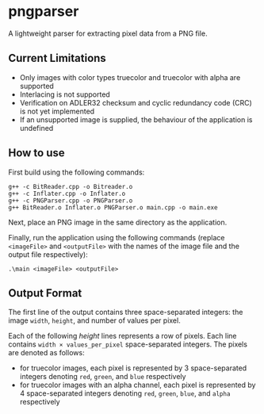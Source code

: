 # pngparser

A lightweight parser for extracting pixel data from a PNG file.

## Current Limitations
- Only images with color types truecolor and truecolor with alpha are supported
- Interlacing is not supported
- Verification on ADLER32 checksum and cyclic redundancy code (CRC) is not yet implemented
- If an unsupported image is supplied, the behaviour of the application is undefined


## How to use
First build using the following commands:
```
g++ -c BitReader.cpp -o Bitreader.o
g++ -c Inflater.cpp -o Inflater.o
g++ -c PNGParser.cpp -o PNGParser.o
g++ BitReader.o Inflater.o PNGParser.o main.cpp -o main.exe
```

Next, place an PNG image in the same directory as the application.

Finally, run the application using the following commands (replace `<imageFile>` and `<outputFile>` with the names of the image file and the output file respectively):
```
.\main <imageFile> <outputFile>
```

## Output Format
The first line of the output contains three space-separated integers: the image `width`, `height`, and number of values per pixel.

Each of the following $height$ lines represents a row of pixels. Each line contains `width × values_per_pixel` space-separated integers. The pixels are denoted as follows:

- for truecolor images, each pixel is represented by 3 space-separated integers denoting `red`, `green`, and `blue` respectively
- for truecolor images with an alpha channel, each pixel is represented by 4 space-separated integers denoting `red`, `green`, `blue`, and `alpha` respectively
